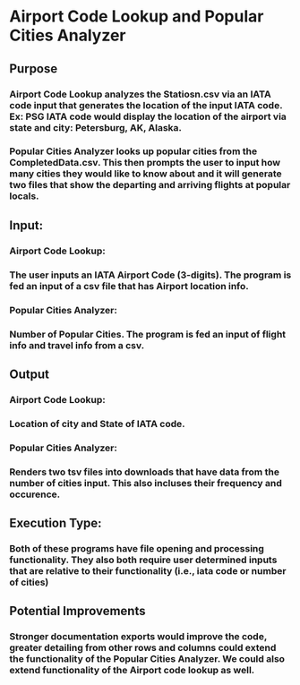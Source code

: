 # Airport Code Lookup and Popular Cities Analyzer

## Purpose
### Airport Code Lookup analyzes the Statiosn.csv via an IATA code input that generates the location of the input IATA code. Ex: PSG IATA code would display the location of the airport via state and city: Petersburg, AK, Alaska.
### Popular Cities Analyzer looks up popular cities from the CompletedData.csv. This then prompts the user to input how many cities they would like to know about and it will generate two files that show the departing and arriving flights at popular locals.
## Input:
### Airport Code Lookup:
### The user inputs an IATA Airport Code (3-digits). The program is fed an input of a csv file that has Airport location info.
### Popular Cities Analyzer:
### Number of Popular Cities. The program is fed an input of flight info and travel info from a csv.
## Output
### Airport Code Lookup:
### Location of city and State of IATA code.
### Popular Cities Analyzer:
### Renders two tsv files into downloads that have data from the number of cities input. This also incluses their frequency and occurence.
## Execution Type:
### Both of these programs have file opening and processing functionality. They also both require user determined inputs that are relative to their functionality (i.e., iata code or number of cities)
## Potential Improvements
### Stronger documentation exports would improve the code, greater detailing from other rows and columns could extend the functionality of the Popular Cities Analyzer. We could also extend functionality of the Airport code lookup as well.
